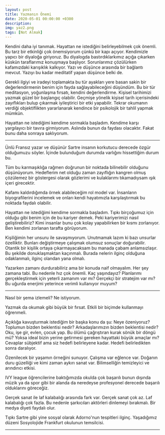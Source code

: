 ```yaml
---
layout: post
title: Yazmanın Önemi
date: 2020-05-01 00:00:00 +0300
description: 
img: yaz2.png
tags: [Not Almak]
---
```


Kendini daha iyi tanımak. Hayattan ne istediğini belirleyebilmek çok önemli. Bu tarz bir etkinliği çok önemsiyorum çünkü bir kapı açıyor. Kendimizle yapıcı bir diyaloğa giriyoruz. Bu diyalogda bastırdıklarkımız açığa çıkarken küskün taraflarımız konuşmaya başlıyor. Sorunlarımız çözülürken kafamızdaki karışıklık kalkıyor. Yazı ve düşünce arasında bir bağlantı mevcut. Yazıyı bu kadar meditatif yapan düşünce belki de.

Gerekli ilgiyi ve iradeyi toplamakta bu tür ayakları yere basan sakin bir değerlendirmenin benim için fayda sağlayabileceğini düşündüm. Bu bir tür meditasyon, yoğunlaşma fırsatı, kendini değerlendirme. Kişisel tarihimizi yazmak güzel bir başlangıç olabilir. Geçmişe yönelik kişisel tarih içerisindeki zayıflıkları bulup çıkarmak iyileştirici bir etki yapabilir. Tekrar okumanın verdiği objektiflikten yararlanarak kendince bir psikolojik bir tahlil yapmak mümkün.

Hayattan ne istediğimi kendime sormakla başladım. Kendime karşı yargılayıcı bir tavıra girmiyorum. Aslında bunun da faydası olacaktır. Fakat bunu daha sonraya saklıyorum.


-----------

Ünlü Fransız yazar ve düşünür Sartre insanın korkutucu derecede özgür olduğumuzu söyler. İçinde bulunduğum durumda varlığını hissettiğim durum bu.

Tüm bu karmaşıklığa rağmen doğrunun bir noktada bilinebilir olduğunu düşünüyorum. Hedeflerim net olduğu zaman zayıflığın kangren olmuş çözülemez bir göstergesi olarak gözlerimi ve kulaklarımı tıkamadıysam ışık içeri girecektir.

Kafamı kaldırdığımda örnek alabileceğim rol model var. İnsanların biyografilerini incelemek ve onları kendi hayatımızla karşılaştırmak bu noktada faydalı olabilir. 

Hayattan ne istediğimi kendime sormakla başladım. Tıpkı birçoğumuz için olduğu gibi benim için de bu kariyer demek. Peki kariyerimizi nasıl geliştirebiliriz? Kimi insanlar bunu çok kolay yapabilirken bir kısmı zorlanıyor. Ben kendimi zorlanan tarafta görüyorum. 

Kişiliğimin her unsuru ile savaşmıyorum. Unutmamak lazım ki bazı unsurlar özelliktir. Bunları değiştirmeye çalışmak olumsuz sonuçlar doğurabilir. Otantik bir kişilik ortaya çıkarmayacaksam bu manada çabam anlamsızlaşır. Bu şekilde donuklaşmaktan kaçınmalı. Burada nelerin ilginç olduğuna odaklanmalı, ilginç olandan yana olmalı.

Yazarken zamanı durdurabiliriz ama bir konuda naif olmayalım. Her şey zamana tabi. Bu nedenle hız çok önemli. Kaç yaşındayız? Planlarımı gerçekleştirmek için yeterli zamanım var mı? Gerçekçi bir stratejim var mı? Bu uğurda enerjimi yeterince verimli kullanıyor muyum?

------------

Nasıl bir şema izlemeli? Ne istiyorum.

Yazmak da okumak gibi büyük bir fırsat. Etkili bir biçimde kullanmayı öğrenmeli. 

Açıklığa kavuşturmak istediğim bir başka konu da şu: Neye özeniyoruz? Toplumun bizden beklentisi nedir? Arkadaşlarımızın bizden beklentisi nedir? Oku, işe gir, evlen, çocuk yap. Bu ölümü çağrıştıran kurak sönük bir döngü mü? Yoksa ideal bizin yerine getirmesi gereken hayattaki büyük amaçlar mı? Cevaplar sübjektif ama siz hedefi belirleyene kadar. Hedefi belirledikten sonra daralıyor. 

Özenilecek bir yaşamın örneğini sunuyor. Çalışma var eğlence var. Doğanın duru güzelliği ve kimi zaman aykırı sanat var. 
Bilimselliğin temizleyici ve arındırıcı etkisi.

IVY league öğrencilerine baktığımızda okulda çok başarılı bunun dışında müzik ya da spor gibi bir alanda da neredeyse profesyonel derecede başarılı olduklarını göreceğiz. 

Gerçek sanat ile laf kalabalığı arasında fark var. Gerçek sanat çok az. Laf kalabalığı çok fazla. Bu nedenle şarkıcıları aktörleri dinlemeyi bırakmalı. Bir medya diyeti faydalı olur. 

Tıpkı Sartre gibi yine sosyal olarak Adorno'nun tespitleri ilginç. Yaşadığımız düzeni Sosyolojide Frankfurt okulunun temsilcisi.

------------